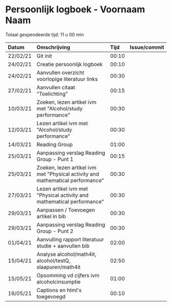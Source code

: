 # Persoonlijk logboek - Voornaam Naam

Totaal gespendeerde tijd: 11 u 00 min

| Datum | Omschrijving | Tijd | Issue/commit |
| :---- | :----------- | :--- | :----------- |
| 22/02/21 | Git init | 00:10 | |
| 24/02/21 | Creatie persoonlijk logboek | 00:10| |
| 24/02/21 | Aanvullen overzicht voorlopige literatuur links | 00:30 | |
| 27/02/21 | Aanvullen citaat "Toelichting"| 00:15 | |
| 10/03/21 | Zoeken, lezen artikel ivm met "Alcohol/study performance" | 00:30 | |
| 12/03/21 | Lezen artikel ivm met "Alcohol/study performance" | 00:30 | |
| 14/03/21 | Reading Group | 01:00 ||
| 25/03/21 | Aanpassing verslag Reading Group - Punt 1 | 00:15 ||
| 25/03/21 | Zoeken, lezen artikel ivm met "Physical activity and mathematical performance" | 00:30 ||
| 27/03/21 | Lezen artikel ivm met "Physical activity and mathematical performance" | 00:30 ||
| 29/03/21 | Aanpassen / Toevoegen artikel in bib | 00:30 ||
| 29/03/21 | Aanpassing verslag Reading Group - Punt 2 | 00:30 ||
| 01/04/21 | Aanvulling rapport literatuur studie + aanvullen bib | 02:00 ||
| 15/04/21 | Analyse alcohol/math4it, alcohol/testQ, slaapuren/math4it | 02:50 ||
| 15/05/21 | Opsomming vd cijfers ivm alcoholcinsumptie | 01:00 ||
| 16/05/21 | Captions en html's toegevoegd | 00:10 ||

